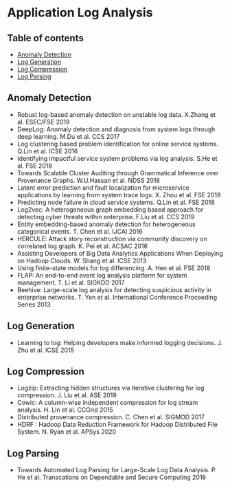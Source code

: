 # Application Log Analysis

## Table of contents

- [Anomaly Detection](#anomaly-detection)
- [Log Generation](#log-generation)
- [Log Compression](#log-compression)
- [Log Parsing](#log-parsing)

## Anomaly Detection

- Robust log-based anomaly detection on unstable log data. X.Zhang et al. ESEC/FSE 2019
- DeepLog: Anomaly detection and diagnosis from system logs through deep learning. M.Du et al. CCS 2017
- Log clustering based problem identification for online service systems. Q.Lin et al. ICSE 2016
- Identifying impactful service system problems via log analysis. S.He et al. FSE 2018
- Towards Scalable Cluster Auditing through Grammatical Inference over Provenance Graphs. W.U.Hassan et al. NDSS 2018
- Latent error prediction and fault localization for microservice applications by learning from system trace logs. X. Zhou et al. FSE 2018
- Predicting node failure in cloud service systems. Q.Lin et al. FSE 2018
- Log2vec: A heterogeneous graph embedding based approach for detecting cyber threats within enterprise. F.Liu et al. CCS 2019
- Entity embedding-based anomaly detection for heterogeneous categorical events. T. Chen et al. IJCAI 2016
- HERCULE: Attack story reconstruction via community discovery on correlated log graph. K. Pei et al. ACSAC 2016
- Assisting Developers of Big Data Analytics Applications When Deploying on Hadoop Clouds. W. Shang et al. ICSE 2013
- Using finite-state models for log differencing. A. Hen et al. FSE 2018
- FLAP: An end-to-end event log analysis platform for system management. T. Li et al. SIGKDD 2017
- Beehive: Large-scale log analysis for detecting suspicious activity in enterprise networks. T. Yen et al. International Conference Proceeding Series 2013

## Log Generation

- Learning to log: Helping developers make informed logging decisions. J. Zhu et al. ICSE 2015

## Log Compression

- Logzip: Extracting hidden structures via iterative clustering for log compression. J. Liu et al. ASE 2019
- Cowic: A column-wise independent compression for log stream analysis. H. Lin et al. CCGrid 2015
- Distributed provenance compression. C. Chen et al. SIGMOD 2017
- HDRF : Hadoop Data Reduction Framework for Hadoop Distributed File System. N. Ryan et al. APSys 2020

## Log Parsing

- Towards Automated Log Parsing for Large-Scale Log Data Analysis. P. He et al. Transcations on Dependable and Secure Computing 2018